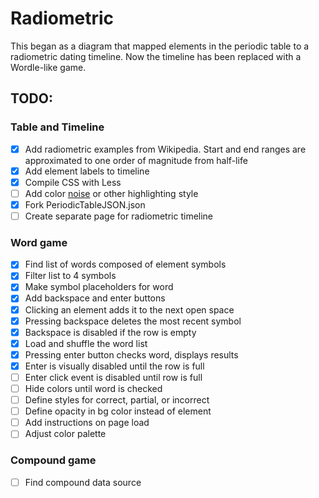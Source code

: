 # Radiometric

This began as a diagram that mapped elements in the periodic table to a radiometric dating timeline. Now the timeline has been replaced with a Wordle-like game.

## TODO:
### Table and Timeline
- [x] Add radiometric examples from Wikipedia. Start and end ranges are approximated to one order of magnitude from half-life
- [x] Add element labels to timeline
- [x] Compile CSS with Less
- [ ] Add color [noise](https://stackoverflow.com/questions/4011113/can-you-add-noise-to-a-css3-gradient) or other highlighting style
- [x] Fork PeriodicTableJSON.json
- [ ] Create separate page for radiometric timeline

### Word game
- [x] Find list of words composed of element symbols
- [x] Filter list to 4 symbols
- [x] Make symbol placeholders for word
- [x] Add backspace and enter buttons
- [x] Clicking an element adds it to the next open space
- [x] Pressing backspace deletes the most recent symbol
- [x] Backspace is disabled if the row is empty
- [x] Load and shuffle the word list
- [x] Pressing enter button checks word, displays results
- [x] Enter is visually disabled until the row is full
- [ ] Enter click event is disabled until row is full
- [ ] Hide colors until word is checked
- [ ] Define styles for correct, partial, or incorrect
- [ ] Define opacity in bg color instead of element
- [ ] Add instructions on page load
- [ ] Adjust color palette

### Compound game
- [ ] Find compound data source
